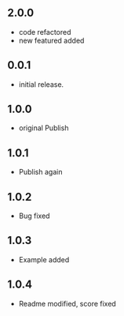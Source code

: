 ## 2.0.0

- code refactored
- new featured added

## 0.0.1

- initial release.

## 1.0.0

- original Publish

## 1.0.1

- Publish again

## 1.0.2

- Bug fixed

## 1.0.3

- Example added

## 1.0.4

- Readme modified, score fixed
